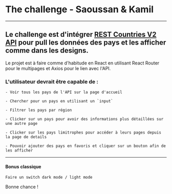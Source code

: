 # The challenge - Saoussan & Kamil

---

## Le challenge est d'intégrer [REST Countries V2 API](https://restcountries.com/v3.1/all) pour pull les données des pays et les afficher comme dans les designs.

Le projet est à faire comme d'habitude en React en utilisant React Router pour le multipages et Axios pour le lien avec l'API.

### L'utilisateur devrait être capable de :

```
- Voir tous les pays de l'API sur la page d'accueil

- Chercher pour un pays en utilisant un `input`

- Filtrer les pays par région

- Clicker sur un pays pour avoir des informations plus détaillées sur une autre page

- Clicker sur les pays limitrophes pour accéder à leurs pages depuis la page de details

- Pouvoir ajouter des pays en favoris et cliquer sur un bouton afin de les afficher

```

---

#### Bonus classique

```
Faire un switch dark mode / light mode
```

Bonne chance !
